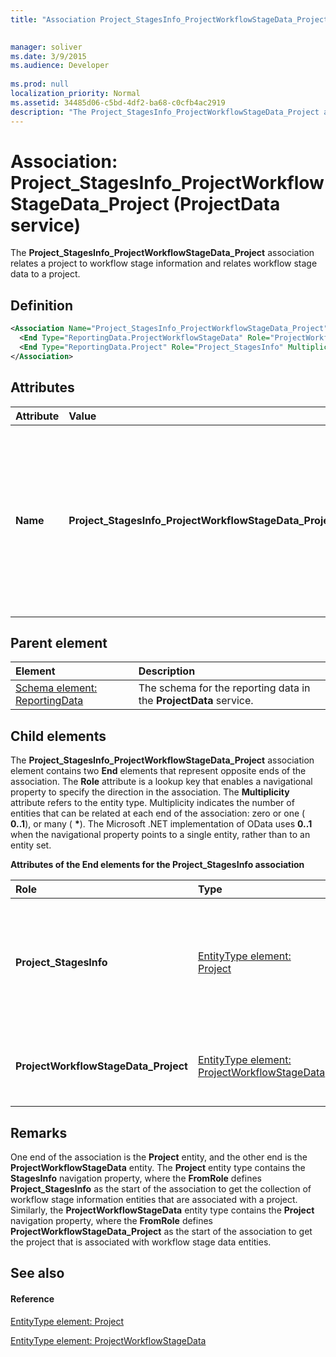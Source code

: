```yaml
---
title: "Association Project_StagesInfo_ProjectWorkflowStageData_Project (ProjectData service)"

 
manager: soliver
ms.date: 3/9/2015
ms.audience: Developer
 
ms.prod: null
localization_priority: Normal
ms.assetid: 34485d06-c5bd-4df2-ba68-c0cfb4ac2919
description: "The Project_StagesInfo_ProjectWorkflowStageData_Project association relates a project to workflow stage information and relates workflow stage data to a project."
---
```


# Association: Project_StagesInfo_ProjectWorkflowStageData_Project (ProjectData service)

The **Project_StagesInfo_ProjectWorkflowStageData_Project** association relates a project to workflow stage information and relates workflow stage data to a project. 
  
## Definition

```XML
<Association Name="Project_StagesInfo_ProjectWorkflowStageData_Project">
  <End Type="ReportingData.ProjectWorkflowStageData" Role="ProjectWorkflowStageData_Project" Multiplicity="*" />
  <End Type="ReportingData.Project" Role="Project_StagesInfo" Multiplicity="0..1" />
</Association>
```

## Attributes

|**Attribute**|**Value**|**Description**|
|:-----|:-----|:-----|
|**Name** <br/> |**Project_StagesInfo_ProjectWorkflowStageData_Project** <br/> |Identifies the entity types and the navigation properties that form the two-way association for projects and workflow stages. In the first half of the name, **Project** is the entity type and **StagesInfo** is the navigation property. In the second half of the name, **ProjectWorkflowStageData** is the entity type and **Project** is the navigation property.  <br/> |
   
## Parent element

|**Element**|**Description**|
|:-----|:-----|
|[Schema element: ReportingData](schema-reportingdata-projectdata-service.md) <br/> |The schema for the reporting data in the **ProjectData** service.  <br/> |
   
## Child elements

The **Project_StagesInfo_ProjectWorkflowStageData_Project** association element contains two **End** elements that represent opposite ends of the association. The **Role** attribute is a lookup key that enables a navigational property to specify the direction in the association. The **Multiplicity** attribute refers to the entity type. Multiplicity indicates the number of entities that can be related at each end of the association: zero or one ( **0..1**), or many ( **\***). The Microsoft .NET implementation of OData uses **0..1** when the navigational property points to a single entity, rather than to an entity set. 
  
**Attributes of the End elements for the Project_StagesInfo association**

|**Role**|**Type**|**Multiplicity**|**Description**|
|:-----|:-----|:-----|:-----|
|**Project_StagesInfo** <br/> |[EntityType element: Project](entitytype-project-projectdata-service.md) <br/> |**0..1** <br/> |There is one project entity that corresponds to a collection of workflow stage information entities.  <br/> |
|**ProjectWorkflowStageData_Project** <br/> |[EntityType element: ProjectWorkflowStageData](entitytype-projectworkflowstagedata-projectdata-service.md) <br/> |**\*** <br/> |There can be many workflow stage data entities in a project.  <br/> |
   
## Remarks

One end of the association is the **Project** entity, and the other end is the **ProjectWorkflowStageData** entity. The **Project** entity type contains the **StagesInfo** navigation property, where the **FromRole** defines **Project_StagesInfo** as the start of the association to get the collection of workflow stage information entities that are associated with a project. Similarly, the **ProjectWorkflowStageData** entity type contains the **Project** navigation property, where the **FromRole** defines **ProjectWorkflowStageData_Project** as the start of the association to get the project that is associated with workflow stage data entities. 
  
## See also

#### Reference

[EntityType element: Project](entitytype-project-projectdata-service.md)
  
[EntityType element: ProjectWorkflowStageData](entitytype-projectworkflowstagedata-projectdata-service.md)

